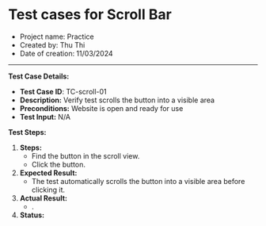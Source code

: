 # Test cases for Scroll Bar
- Project name: Practice
- Created by: Thu Thi
- Date of creation: 11/03/2024

 
---------------------------

**Test Case Details:**
- **Test Case ID**: TC-scroll-01
- **Description:** Verify test scrolls the button into a visible area
- **Preconditions:** Website is open and ready for use
- **Test Input:** N/A


**Test Steps:**

1. **Steps:**
    - Find the button in the scroll view.
    - Click the button.
2. **Expected Result:** 
    - The test automatically scrolls the button into a visible area before clicking it.
3. **Actual Result:**
    - .
4. **Status:** 

